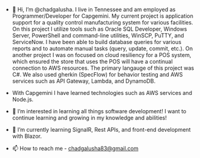 - 👋 Hi, I’m @chadgalusha. I live in Tennessee and am employed as Programmer/Developer for Capgemini. My current project is application support for a quality control manufacturing system for various facilities. On this project I utilize tools such as Oracle SQL Developer, Windows Server, PowerShell and command-line utilities, WinSCP, PuTTY, and ServiceNow. I have been able to build database queries for various reports and to automate manual tasks (query, update, commit, etc.).
  On another project I was on focused on cloud resiliency for a POS system, which ensured the store that uses the POS will have a continual connection to AWS resources. The primary langauge of this project was C#. We also used gherkin (SpecFlow) for behavior testing and AWS services such as API Gateway, Lambda, and DynamoDB.

- With Capgemini I have learned technologies such as AWS services and Node.js.

- 👀 I’m interested in learning all things software development! I want to continue learning and growing in my knowledge and abilities!

- 🌱 I’m currently learning SignalR, Rest APIs, and front-end development with Blazor. 

- 📫 How to reach me - chadgalusha83@gmail.com

<!---
chadgalusha/chadgalusha is a ✨ special ✨ repository because its `README.md` (this file) appears on your GitHub profile.
You can click the Preview link to take a look at your changes.
--->
